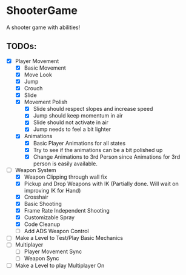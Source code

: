 # ShooterGame
A shooter game with abilities!

## TODOs: 
- [X] Player Movement
    - [X] Basic Movement
    - [X] Move Look
    - [X] Jump
    - [X] Crouch
    - [X] Slide
    - [X] Movement Polish
      - [X] Slide should respect slopes and increase speed
      - [X] Jump should keep momentum in air
      - [X] Slide should not activate in air
      - [X] Jump needs to feel a bit lighter
    - [X] Animations
        - [X] Basic Player Animations for all states
        - [X] Try to see if the animations can be a bit polished up
        - [X] Change Animations to 3rd Person since Animations for 3rd person is easily available.
- [ ] Weapon System
    - [X] Weapon Clipping through wall fix
    - [X] Pickup and Drop Weapons with IK (Partially done. Will wait on improving IK for Hand)
    - [X] Crosshair
    - [X] Basic Shooting
    - [X] Frame Rate Independent Shooting
    - [X] Customizable Spray
    - [X] Code Cleanup
    - [ ] Add ADS Weapon Control
- [ ] Make a Level to Test/Play Basic Mechanics
- [ ] Multiplayer
    - [ ] Player Movement Sync
    - [ ] Weapon Sync
- [ ] Make a Level to play Multiplayer On
